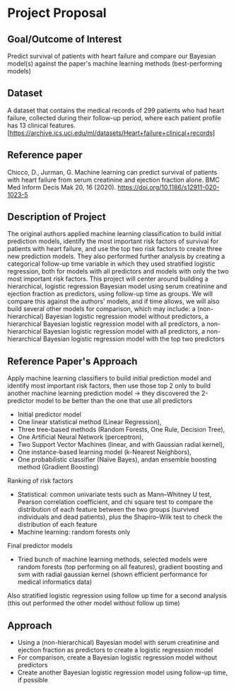# Project Proposal

## Goal/Outcome of Interest

Predict survival of patients with heart failure and compare our Bayesian model(s) against the paper's machine learning methods (best-performing models)

## Dataset

A dataset that contains the medical records of 299 patients who had heart failure, collected during their follow-up period, where each patient profile has 13 clinical features. [https://archive.ics.uci.edu/ml/datasets/Heart+failure+clinical+records]

## Reference paper

Chicco, D., Jurman, G. Machine learning can predict survival of patients with heart failure from serum creatinine and ejection fraction alone. BMC Med Inform Decis Mak 20, 16 (2020). https://doi.org/10.1186/s12911-020-1023-5

## Description of Project

The original authors applied machine learning classification to build initial prediction models, identify the most important risk factors of survival for patients with heart failure, and use the top two risk factors to create three new prediction models. They also performed further analysis by creating a categorical follow-up time variable in which they used stratified logistic regression, both for models with all predictors and models with only the two most important risk factors.
This project will center around building a hierarchical, logistic regression Bayesian model using serum creatinine and ejection fraction as predictors, using follow-up time as groups. We will compare this against the authors' models, and if time allows, we will also build several other models for comparison, which may include: a (non-hierarchical) Bayesian logistic regression model without predictors, a hierarchical Bayesian logistic regression model with all predictors, a non-hierarchical Bayesian logistic regression model with all predictors, a non-hierarchical Bayesian logistic regression model with the top two predictors



## Reference Paper's Approach

Apply machine learning classifiers to build initial prediction model and identify most important risk factors, then use those top 2 only to build another machine learning prediction model -> they discovered the 2-predictor model to be better than the one that use all predictors

- Initial predictor model
- One linear statistical method (Linear Regression),
- Three tree-based methods (Random Forests, One Rule, Decision Tree),
- One Artificial Neural Network (perceptron),
- Two Support Vector Machines (linear, and with Gaussian radial kernel),
- One instance-based learning model (k-Nearest Neighbors),
- One probabilistic classifier (Naïve Bayes), andan ensemble boosting method (Gradient Boosting)

Ranking of risk factors

- Statistical: common univariate tests such as Mann–Whitney U test, Pearson correlation coefficient, and chi square test to compare the distribution of each feature between the two groups (survived individuals and dead patients), plus the Shapiro–Wilk test to check the distribution of each feature
- Machine learning: random forests only

Final predictor models

- Tried bunch of machine learning methods, selected models were random forests (top performing on all features), gradient boosting and svm with radial gaussian kernel (shown efficient performance for medical informatics data)

Also stratified logistic regression using follow up time for a second analysis (this out performed the other model without follow up time)

## Approach

- Using a (non-hierarchical) Bayesian model with serum creatinine and ejection fraction as predictors to create a logistic regression model
- For comparison, create a Bayesian logistic regression model without predictors
- Create another Bayesian logistic regression model using follow-up time, if possible
